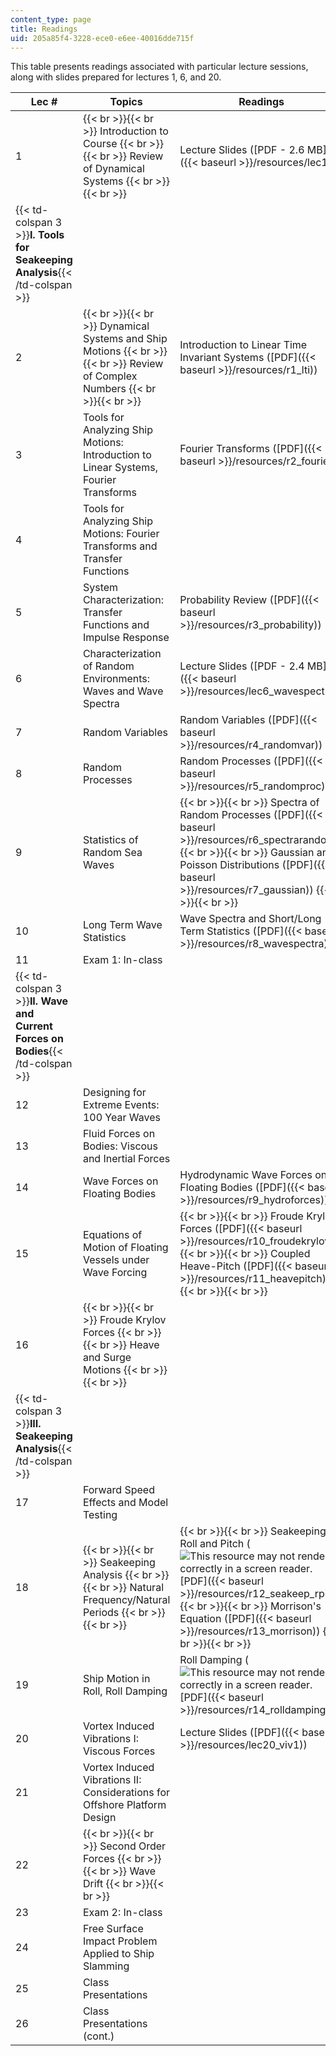 ```yaml
---
content_type: page
title: Readings
uid: 205a85f4-3228-ece0-e6ee-40016dde715f
---
```


This table presents readings associated with particular lecture sessions, along with slides prepared for lectures 1, 6, and 20.

| Lec # | Topics | Readings |
| --- | --- | --- |
| 1 |  {{< br >}}{{< br >}} Introduction to Course {{< br >}}{{< br >}} Review of Dynamical Systems {{< br >}}{{< br >}}  | Lecture Slides ([PDF - 2.6 MB]({{< baseurl >}}/resources/lec1)) |
| {{< td-colspan 3 >}}**I. Tools for Seakeeping Analysis**{{< /td-colspan >}} |||
| 2 |  {{< br >}}{{< br >}} Dynamical Systems and Ship Motions {{< br >}}{{< br >}} Review of Complex Numbers {{< br >}}{{< br >}}  | Introduction to Linear Time Invariant Systems ([PDF]({{< baseurl >}}/resources/r1_lti)) |
| 3 | Tools for Analyzing Ship Motions: Introduction to Linear Systems, Fourier Transforms | Fourier Transforms ([PDF]({{< baseurl >}}/resources/r2_fourier)) |
| 4 | Tools for Analyzing Ship Motions: Fourier Transforms and Transfer Functions | &nbsp; |
| 5 | System Characterization: Transfer Functions and Impulse Response | Probability Review ([PDF]({{< baseurl >}}/resources/r3_probability)) |
| 6 | Characterization of Random Environments: Waves and Wave Spectra | Lecture Slides ([PDF - 2.4 MB]({{< baseurl >}}/resources/lec6_wavespectra)) |
| 7 | Random Variables | Random Variables ([PDF]({{< baseurl >}}/resources/r4_randomvar)) |
| 8 | Random Processes | Random Processes ([PDF]({{< baseurl >}}/resources/r5_randomproc)) |
| 9 | Statistics of Random Sea Waves |  {{< br >}}{{< br >}} Spectra of Random Processes ([PDF]({{< baseurl >}}/resources/r6_spectrarandom)) {{< br >}}{{< br >}} Gaussian and Poisson Distributions ([PDF]({{< baseurl >}}/resources/r7_gaussian)) {{< br >}}{{< br >}}  |
| 10 | Long Term Wave Statistics | Wave Spectra and Short/Long Term Statistics ([PDF]({{< baseurl >}}/resources/r8_wavespectra)) |
| 11 | Exam 1: In-class | &nbsp; |
| {{< td-colspan 3 >}}**II. Wave and Current Forces on Bodies**{{< /td-colspan >}} |||
| 12 | Designing for Extreme Events: 100 Year Waves | &nbsp; |
| 13 | Fluid Forces on Bodies: Viscous and Inertial Forces | &nbsp; |
| 14 | Wave Forces on Floating Bodies | Hydrodynamic Wave Forces on Floating Bodies ([PDF]({{< baseurl >}}/resources/r9_hydroforces)) |
| 15 | Equations of Motion of Floating Vessels under Wave Forcing |  {{< br >}}{{< br >}} Froude Krylov Forces ([PDF]({{< baseurl >}}/resources/r10_froudekrylov)) {{< br >}}{{< br >}} Coupled Heave-Pitch ([PDF]({{< baseurl >}}/resources/r11_heavepitch)) {{< br >}}{{< br >}}  |
| 16 |  {{< br >}}{{< br >}} Froude Krylov Forces {{< br >}}{{< br >}} Heave and Surge Motions {{< br >}}{{< br >}}  | &nbsp; |
| {{< td-colspan 3 >}}**III. Seakeeping Analysis**{{< /td-colspan >}} |||
| 17 | Forward Speed Effects and Model Testing | &nbsp; |
| 18 |  {{< br >}}{{< br >}} Seakeeping Analysis {{< br >}}{{< br >}} Natural Frequency/Natural Periods {{< br >}}{{< br >}}  |  {{< br >}}{{< br >}} Seakeeping Roll and Pitch (![This resource may not render correctly in a screen reader.](/images/inacessible.gif)[PDF]({{< baseurl >}}/resources/r12_seakeep_rp)) {{< br >}}{{< br >}} Morrison's Equation ([PDF]({{< baseurl >}}/resources/r13_morrison)) {{< br >}}{{< br >}}  |
| 19 | Ship Motion in Roll, Roll Damping | Roll Damping (![This resource may not render correctly in a screen reader.](/images/inacessible.gif)[PDF]({{< baseurl >}}/resources/r14_rolldamping)) |
| 20 | Vortex Induced Vibrations I: Viscous Forces | Lecture Slides ([PDF]({{< baseurl >}}/resources/lec20_viv1)) |
| 21 | Vortex Induced Vibrations II: Considerations for Offshore Platform Design | &nbsp; |
| 22 |  {{< br >}}{{< br >}} Second Order Forces {{< br >}}{{< br >}} Wave Drift {{< br >}}{{< br >}}  | &nbsp; |
| 23 | Exam 2: In-class | &nbsp; |
| 24 | Free Surface Impact Problem Applied to Ship Slamming | &nbsp; |
| 25 | Class Presentations | &nbsp; |
| 26 | Class Presentations (cont.) |